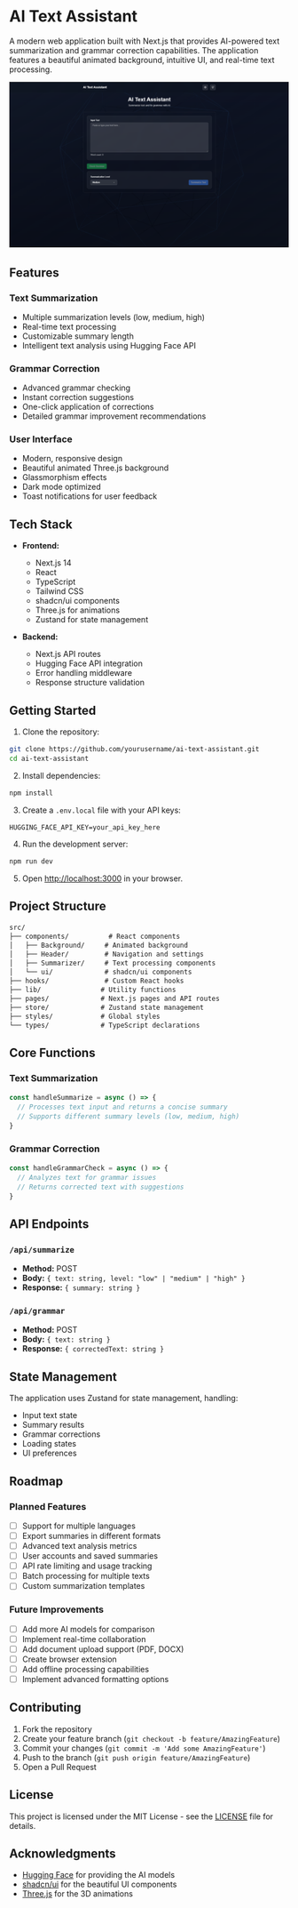 
# AI Text Assistant

A modern web application built with Next.js that provides AI-powered text summarization and grammar correction capabilities. The application features a beautiful animated background, intuitive UI, and real-time text processing.

![AI Text Assistant](assets/screenshot.png)

## Features

### Text Summarization
- Multiple summarization levels (low, medium, high)
- Real-time text processing
- Customizable summary length
- Intelligent text analysis using Hugging Face API

### Grammar Correction
- Advanced grammar checking
- Instant correction suggestions
- One-click application of corrections
- Detailed grammar improvement recommendations

### User Interface
- Modern, responsive design
- Beautiful animated Three.js background
- Glassmorphism effects
- Dark mode optimized
- Toast notifications for user feedback

## Tech Stack

- **Frontend:**
  - Next.js 14
  - React
  - TypeScript
  - Tailwind CSS
  - shadcn/ui components
  - Three.js for animations
  - Zustand for state management

- **Backend:**
  - Next.js API routes
  - Hugging Face API integration
  - Error handling middleware
  - Response structure validation

## Getting Started

1. Clone the repository:
```bash
git clone https://github.com/yourusername/ai-text-assistant.git
cd ai-text-assistant
```

2. Install dependencies:
```bash
npm install
```

3. Create a `.env.local` file with your API keys:
```env
HUGGING_FACE_API_KEY=your_api_key_here
```

4. Run the development server:
```bash
npm run dev
```

5. Open [http://localhost:3000](http://localhost:3000) in your browser.

## Project Structure

```
src/
├── components/          # React components
│   ├── Background/     # Animated background
│   ├── Header/         # Navigation and settings
│   ├── Summarizer/     # Text processing components
│   └── ui/             # shadcn/ui components
├── hooks/              # Custom React hooks
├── lib/               # Utility functions
├── pages/             # Next.js pages and API routes
├── store/             # Zustand state management
├── styles/            # Global styles
└── types/             # TypeScript declarations
```

## Core Functions

### Text Summarization
```typescript
const handleSummarize = async () => {
  // Processes text input and returns a concise summary
  // Supports different summary levels (low, medium, high)
}
```

### Grammar Correction
```typescript
const handleGrammarCheck = async () => {
  // Analyzes text for grammar issues
  // Returns corrected text with suggestions
}
```

## API Endpoints

### `/api/summarize`
- **Method:** POST
- **Body:** `{ text: string, level: "low" | "medium" | "high" }`
- **Response:** `{ summary: string }`

### `/api/grammar`
- **Method:** POST
- **Body:** `{ text: string }`
- **Response:** `{ correctedText: string }`

## State Management

The application uses Zustand for state management, handling:
- Input text state
- Summary results
- Grammar corrections
- Loading states
- UI preferences

## Roadmap

### Planned Features
- [ ] Support for multiple languages
- [ ] Export summaries in different formats
- [ ] Advanced text analysis metrics
- [ ] User accounts and saved summaries
- [ ] API rate limiting and usage tracking
- [ ] Batch processing for multiple texts
- [ ] Custom summarization templates

### Future Improvements
- [ ] Add more AI models for comparison
- [ ] Implement real-time collaboration
- [ ] Add document upload support (PDF, DOCX)
- [ ] Create browser extension
- [ ] Add offline processing capabilities
- [ ] Implement advanced formatting options

## Contributing

1. Fork the repository
2. Create your feature branch (`git checkout -b feature/AmazingFeature`)
3. Commit your changes (`git commit -m 'Add some AmazingFeature'`)
4. Push to the branch (`git push origin feature/AmazingFeature`)
5. Open a Pull Request

## License

This project is licensed under the MIT License - see the [LICENSE](LICENSE) file for details.

## Acknowledgments

- [Hugging Face](https://huggingface.co/) for providing the AI models
- [shadcn/ui](https://ui.shadcn.com/) for the beautiful UI components
- [Three.js](https://threejs.org/) for the 3D animations

